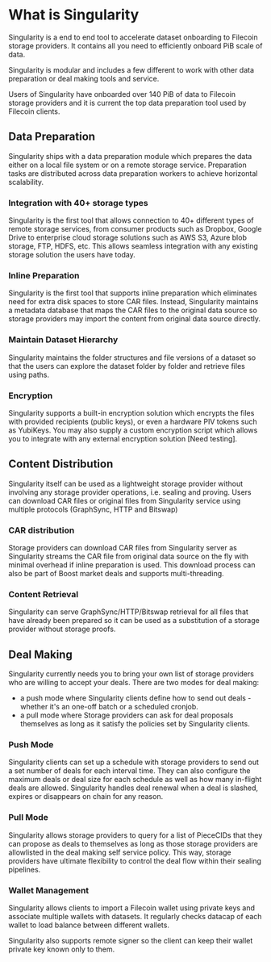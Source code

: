 # What is Singularity

Singularity is a end to end tool to accelerate dataset onboarding to Filecoin storage providers. It contains all you need to efficiently onboard PiB scale of data.

Singularity is modular and includes a few different to work with other data preparation or deal making tools and service.

Users of Singularity have onboarded over 140 PiB of data to Filecoin storage providers and it is current the top data preparation tool used by Filecoin clients.

## Data Preparation

Singularity ships with a data preparation module which prepares the data either on a local file system or on a remote storage service. Preparation tasks are distributed across data preparation workers to achieve horizontal scalability.

### Integration with 40+ storage types

Singularity is the first tool that allows connection to 40+ different types of remote storage services, from consumer products such as Dropbox, Google Drive to enterprise cloud storage solutions such as AWS S3, Azure blob storage, FTP, HDFS, etc. This allows seamless integration with any existing storage solution the users have today.

### Inline Preparation

Singularity is the first tool that supports inline preparation which eliminates need for extra disk spaces to store CAR files. Instead, Singularity maintains a metadata database that maps the CAR files to the original data source so storage providers may import the content from original data source directly.

### Maintain Dataset Hierarchy

Singularity maintains the folder structures and file versions of a dataset so that the users can explore the dataset folder by folder and retrieve files using paths.

### Encryption

Singularity supports a built-in encryption solution which encrypts the files with provided recipients (public keys), or even a hardware PIV tokens such as YubiKeys. You may also supply a custom encryption script which allows you to integrate with any external encryption solution \[Need testing].

## Content Distribution

Singularity itself can be used as a lightweight storage provider without involving any storage provider operations, i.e. sealing and proving. Users can download CAR files or original files from Singularity service using multiple protocols (GraphSync, HTTP and Bitswap)

### CAR distribution

Storage providers can download CAR files from Singularity server as Singularity streams the CAR file from original data source on the fly with minimal overhead if inline preparation is used. This download process can also be part of Boost market deals and supports multi-threading.

### Content Retrieval

Singularity can serve GraphSync/HTTP/Bitswap retrieval for all files that have already been prepared so it can be used as a substitution of a storage provider without storage proofs.

## Deal Making

Singularity currently needs you to bring your own list of storage providers who are willing to accept your deals. There are two modes for deal making:

* a push mode where Singularity clients define how to send out deals - whether it's an one-off batch or a scheduled cronjob.
* a pull mode where Storage providers can ask for deal proposals themselves as long as it satisfy the policies set by Singularity clients.

### Push Mode

Singularity clients can set up a schedule with storage providers to send out a set number of deals for each interval time. They can also configure the maximum deals or deal size for each schedule as well as how many in-flight deals are allowed. Singularity handles deal renewal when a deal is slashed, expires or disappears on chain for any reason.

### Pull Mode

Singularity allows storage providers to query for a list of PieceCIDs that they can propose as deals to themselves as long as those storage providers are allowlisted in the deal making self service policy. This way, storage providers have ultimate flexibility to control the deal flow within their sealing pipelines.

### Wallet Management

Singularity allows clients to import a Filecoin wallet using private keys and associate multiple wallets with datasets. It regularly checks datacap of each wallet to load balance between different wallets.

Singularity also supports remote signer so the client can keep their wallet private key known only to them.
